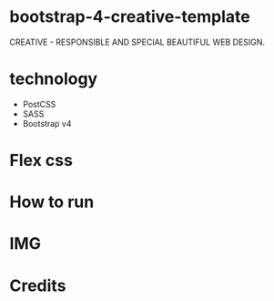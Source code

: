 # bootstrap-4-creative-template
CREATIVE - RESPONSIBLE AND SPECIAL BEAUTIFUL WEB DESIGN.

# technology
- PostCSS
- SASS
- Bootstrap v4

# Flex css

# How to run

# IMG

# Credits

